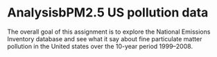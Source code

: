# AnalysisbPM2.5 US pollution data

The overall goal of this assignment is to explore the National Emissions Inventory database and see what it say about fine particulate matter pollution in the United states over the 10-year period 1999–2008.
